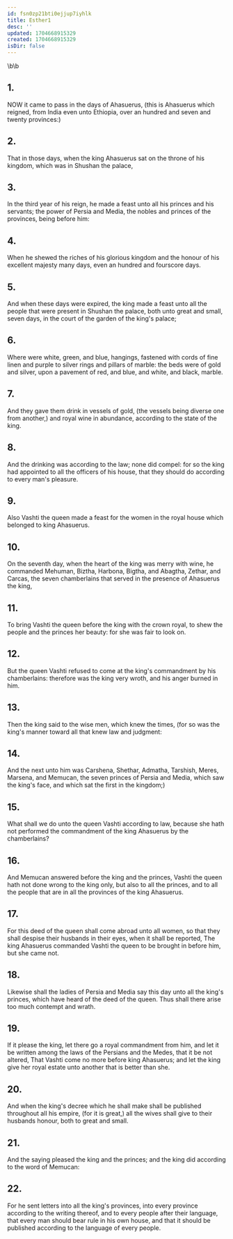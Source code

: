 ```yaml
---
id: fsn0zp21bti0ejjup7iyhlk
title: Esther1
desc: ''
updated: 1704668915329
created: 1704668915329
isDir: false
---
```

\b\b
## 1.
NOW it came to pass in the days of Ahasuerus, (this is Ahasuerus which reigned, from India even unto Ethiopia, over an hundred and seven and twenty provinces:)
## 2.
That in those days, when the king Ahasuerus sat on the throne of his kingdom, which was in Shushan the palace,
## 3.
In the third year of his reign, he made a feast unto all his princes and his servants; the power of Persia and Media, the nobles and princes of the provinces, being before him:
## 4.
When he shewed the riches of his glorious kingdom and the honour of his excellent majesty many days, even an hundred and fourscore days.
## 5.
And when these days were expired, the king made a feast unto all the people that were present in Shushan the palace, both unto great and small, seven days, in the court of the garden of the king's palace;
## 6.
Where were white, green, and blue, hangings, fastened with cords of fine linen and purple to silver rings and pillars of marble: the beds were of gold and silver, upon a pavement of red, and blue, and white, and black, marble.
## 7.
And they gave them drink in vessels of gold, (the vessels being diverse one from another,) and royal wine in abundance, according to the state of the king.
## 8.
And the drinking was according to the law; none did compel: for so the king had appointed to all the officers of his house, that they should do according to every man's pleasure.
## 9.
Also Vashti the queen made a feast for the women in the royal house which belonged to king Ahasuerus.
## 10.
On the seventh day, when the heart of the king was merry with wine, he commanded Mehuman, Biztha, Harbona, Bigtha, and Abagtha, Zethar, and Carcas, the seven chamberlains that served in the presence of Ahasuerus the king,
## 11.
To bring Vashti the queen before the king with the crown royal, to shew the people and the princes her beauty: for she was fair to look on.
## 12.
But the queen Vashti refused to come at the king's commandment by his chamberlains: therefore was the king very wroth, and his anger burned in him.
## 13.
Then the king said to the wise men, which knew the times, (for so was the king's manner toward all that knew law and judgment:
## 14.
And the next unto him was Carshena, Shethar, Admatha, Tarshish, Meres, Marsena, and Memucan, the seven princes of Persia and Media, which saw the king's face, and which sat the first in the kingdom;)
## 15.
What shall we do unto the queen Vashti according to law, because she hath not performed the commandment of the king Ahasuerus by the chamberlains?
## 16.
And Memucan answered before the king and the princes, Vashti the queen hath not done wrong to the king only, but also to all the princes, and to all the people that are in all the provinces of the king Ahasuerus.
## 17.
For this deed of the queen shall come abroad unto all women, so that they shall despise their husbands in their eyes, when it shall be reported, The king Ahasuerus commanded Vashti the queen to be brought in before him, but she came not.
## 18.
Likewise shall the ladies of Persia and Media say this day unto all the king's princes, which have heard of the deed of the queen.  Thus shall there arise too much contempt and wrath.
## 19.
If it please the king, let there go a royal commandment from him, and let it be written among the laws of the Persians and the Medes, that it be not altered, That Vashti come no more before king Ahasuerus; and let the king give her royal estate unto another that is better than she.
## 20.
And when the king's decree which he shall make shall be published throughout all his empire, (for it is great,) all the wives shall give to their husbands honour, both to great and small.
## 21.
And the saying pleased the king and the princes; and the king did according to the word of Memucan:
## 22.
For he sent letters into all the king's provinces, into every province according to the writing thereof, and to every people after their language, that every man should bear rule in his own house, and that it should be published according to the language of every people.
